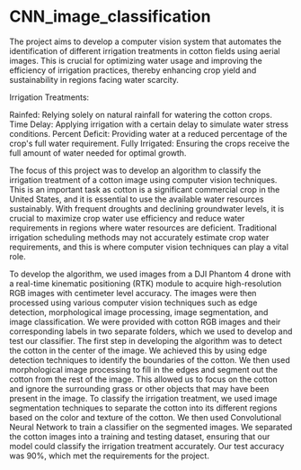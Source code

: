 # CNN_image_classification
The project aims to develop a computer vision system that automates the identification of different irrigation treatments in cotton fields using aerial images. This is crucial for optimizing water usage and improving the efficiency of irrigation practices, thereby enhancing crop yield and sustainability in regions facing water scarcity.

Irrigation Treatments:

Rainfed: Relying solely on natural rainfall for watering the cotton crops.
Time Delay: Applying irrigation with a certain delay to simulate water stress conditions.
Percent Deficit: Providing water at a reduced percentage of the crop's full water requirement.
Fully Irrigated: Ensuring the crops receive the full amount of water needed for optimal growth.

The focus of this project was to develop an algorithm to classify the irrigation treatment of a cotton image using computer vision techniques. This is an important task as cotton is a significant commercial crop in the United States, and it is essential to use the available water resources sustainably. With frequent droughts and declining groundwater levels, it is crucial to maximize crop water use efficiency and reduce water requirements in regions where water resources are deficient. Traditional irrigation scheduling methods may not accurately estimate crop water requirements, and this is where computer vision techniques can play a vital role.
 
To develop the algorithm, we used images from a DJI Phantom 4 drone with a real-time kinematic positioning (RTK) module to acquire high-resolution RGB images with centimeter level accuracy. The images were then processed using various computer vision techniques such as edge detection, morphological image processing, image segmentation, and image classification. We were provided with cotton RGB images and their corresponding labels in two separate folders, which we used to develop and test our classifier.
The first step in developing the algorithm was to detect the cotton in the center of the image. We achieved this by using edge detection techniques to identify the boundaries of the cotton. We then used morphological image processing to fill in the edges and segment out the cotton from the rest of the image. This allowed us to focus on the cotton and ignore the surrounding grass or other objects that may have been present in the image.
To classify the irrigation treatment, we used image segmentation techniques to separate the cotton into its different regions based on the color and texture of the cotton. We then used Convolutional Neural Network to train a classifier on the segmented images. We separated the cotton images into a training and testing dataset, ensuring that our model could classify the irrigation treatment accurately. Our test accuracy was 90%, which met the requirements for the project.

